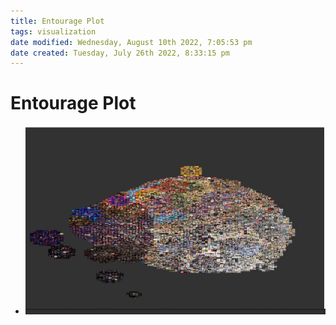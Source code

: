 ```yaml
---
title: Entourage Plot
tags: visualization
date modified: Wednesday, August 10th 2022, 7:05:53 pm
date created: Tuesday, July 26th 2022, 8:33:15 pm
---
```


# Entourage Plot
- ![im](assets/Pasted%20image%2020220506155757.png)

